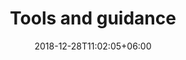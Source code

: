 ---
title: "Tools and guidance"
date: 2018-12-28T11:02:05+06:00
icon: "fas fa-tools" # fontawesome icon : https://fontawesome.com/icons
description: "Cras at dolor eget urna varius faucibus tempus in elit dolor sit amet."
# type dont remove or customize
type : "docs"
---